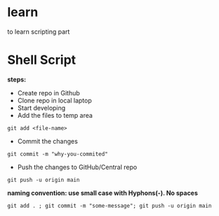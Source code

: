 # learn
to learn scripting part
# Shell Script

**steps:**
* Create repo in Github
* Clone repo in local laptop
* Start developing
* Add the files to temp area
```
git add <file-name>
```
* Commit the changes
```
git commit -m "why-you-commited"
```
* Push the changes to GitHub/Central repo
```
git push -u origin main
```

**naming convention: use small case with Hyphons(-). No spaces**

```
git add . ; git commit -m "some-message"; git push -u origin main
```

